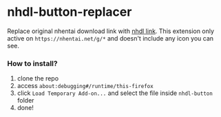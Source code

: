 # nhdl-button-replacer

Replace original nhentai download link with [nhdl link](https://nhdl2.herokuapp.com/).
This extension only active on `https://nhentai.net/g/*` and doesn't include any icon you can see.

### How to install?
1. clone the repo
2. access `about:debugging#/runtime/this-firefox`
3. click `Load Temporary Add-on...` and select the file inside `nhdl-button` folder
4. done!
